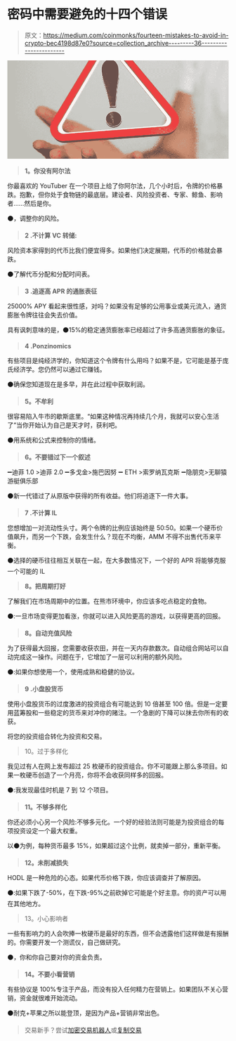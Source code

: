 # 密码中需要避免的十四个错误

> 原文：<https://medium.com/coinmonks/fourteen-mistakes-to-avoid-in-crypto-bec4198d87e0?source=collection_archive---------36----------------------->

![](img/b9a8ec0c61838e49ef83d11ae5243d10.png)

> **1。你没有阿尔法**

你最喜欢的 YouTuber 在一个项目上给了你阿尔法，几个小时后，令牌的价格暴跌。抱歉，但你处于食物链的最底层。建设者、风险投资者、专家、鲸鱼、影响者……然后是你。

⚫，调整你的风险。

> **2 .不计算 VC 转储:**

风险资本家得到的代币比我们便宜得多。如果他们决定展期，代币的价格就会暴跌。

⚫了解代币分配和分配时间表。

> **3 .追逐高 APR 的通胀表征**

25000% APY 看起来很性感，对吗？如果没有足够的公用事业或美元流入，通货膨胀令牌往往会失去价值。

具有讽刺意味的是，⚫15%的稳定通货膨胀率已经超过了许多高通货膨胀的象征。

> **4 .Ponzinomics**

有些项目是纯经济学的，你知道这个令牌有什么用吗？如果不是，它可能是基于庞氏经济学。您仍然可以通过它赚钱。

⚫确保您知道现在是多早，并在此过程中获取利润。

> **5。不牟利**

很容易陷入牛市的歇斯底里。“如果这种情况再持续几个月，我就可以安心生活了”当你开始认为自己是天才时，获利吧。

⚫用系统和公式来控制你的情绪。

> **6。不要错过下一个叙述**

➖迪菲 1.0 >迪菲 2.0
➖多戈金>施巴因努
➖ ETH >索罗纳瓦克斯
➖隐朋克>无聊猿游艇俱乐部

⚫新一代错过了从原版中获得的所有收益。他们将追逐下一件大事。

> **7 .不计算 IL**

您想增加一对流动性头寸。两个令牌的比例应该始终是 50:50。如果一个硬币价值飙升，而另一个下跌，会发生什么？现在不均衡，AMM 不得不出售代币来平衡。

⚫选择的硬币往往相互关联在一起，在大多数情况下，一个好的 APR 将能够克服一个可能的 IL

> **8。把周期打好**

了解我们在市场周期中的位置。在熊市环境中，你应该多吃点稳定的食物。

⚫:一旦市场变得更加看涨，你就可以进入风险更高的游戏，以获得更高的回报。

> **8。自动充值风险**

为了获得最大回报，您需要收获农田，并在一天内存款数次。自动组合网站可以自动完成这一操作。问题在于，它增加了一层可以利用的额外风险。

⚫:如果你想使用一个，使用成熟和稳健的协议。

> **9 .小盘股货币**

使用小盘股货币的过度激进的投资组合有可能达到 10 倍甚至 100 倍。但是一定要用蓝筹股和一些稳定的货币来对冲你的赌注。一个急剧的下降可以抹去你所有的收获。

将您的投资组合转化为投资和交易。

> 10。过于多样化

我见过有人在网上发布超过 25 枚硬币的投资组合。你不可能跟上那么多项目。如果一枚硬币创造了一个月亮，你将不会收获同样多的回报。

⚫:我发现最佳时机是 7 到 12 个项目。

> **11。不够多样化**

你还必须小心另一个风险:不够多元化。一个好的经验法则可能是为投资组合的每项投资设定一个最大权重。

以⚫为例，每种货币最多 15%，如果超过这个比例，就卖掉一部分，重新平衡。

> **12。未削减损失**

HODL 是一种危险的心态。如果代币价格下跌，你应该调查并了解原因。

⚫:如果下跌了-50%，在下跌-95%之前砍掉它可能是个好主意。你的资产可以用在其他地方。

> 13。小心影响者

一些有影响力的人会吹捧一枚硬币是最好的东西，但不会透露他们这样做是有报酬的。你需要开发一个测谎仪，自己做研究。

⚫，你和你自己要对你的资金负责。

> **14。不要小看营销**

有些协议是 100%专注于产品，而没有投入任何精力在营销上。如果团队不关心营销，资金就很难开始流动。

⚫耐克+苹果之所以能登顶，是因为产品+营销非常出色。

> 交易新手？尝试[加密交易机器人](/coinmonks/crypto-trading-bot-c2ffce8acb2a)或[复制交易](/coinmonks/top-10-crypto-copy-trading-platforms-for-beginners-d0c37c7d698c)